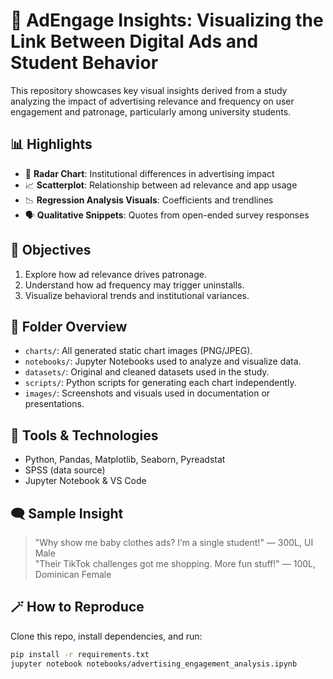 # 🎯 AdEngage Insights: Visualizing the Link Between Digital Ads and Student Behavior

This repository showcases key visual insights derived from a study analyzing the impact of advertising relevance and frequency on user engagement and patronage, particularly among university students.

## 📊 Highlights

- 📌 **Radar Chart**: Institutional differences in advertising impact
- 📈 **Scatterplot**: Relationship between ad relevance and app usage
- 📉 **Regression Analysis Visuals**: Coefficients and trendlines
- 🗣️ **Qualitative Snippets**: Quotes from open-ended survey responses

## 🎯 Objectives

1. Explore how ad relevance drives patronage.
2. Understand how ad frequency may trigger uninstalls.
3. Visualize behavioral trends and institutional variances.

## 📁 Folder Overview

- `charts/`: All generated static chart images (PNG/JPEG).
- `notebooks/`: Jupyter Notebooks used to analyze and visualize data.
- `datasets/`: Original and cleaned datasets used in the study.
- `scripts/`: Python scripts for generating each chart independently.
- `images/`: Screenshots and visuals used in documentation or presentations.

## 🧪 Tools & Technologies

- Python, Pandas, Matplotlib, Seaborn, Pyreadstat
- SPSS (data source)
- Jupyter Notebook & VS Code

## 🗨 Sample Insight

> "Why show me baby clothes ads? I’m a single student!" — 300L, UI Male  
> "Their TikTok challenges got me shopping. More fun stuff!" — 100L, Dominican Female  

## 🪄 How to Reproduce

Clone this repo, install dependencies, and run:

```bash
pip install -r requirements.txt
jupyter notebook notebooks/advertising_engagement_analysis.ipynb
